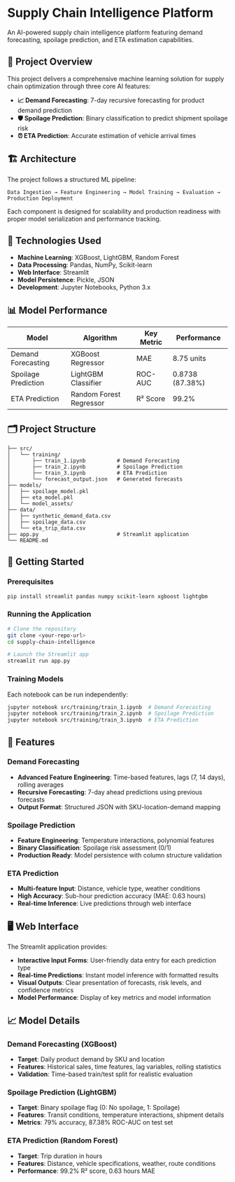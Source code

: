 # Supply Chain Intelligence Platform

An AI-powered supply chain intelligence platform featuring demand forecasting, spoilage prediction, and ETA estimation capabilities.

## 🚀 Project Overview

This project delivers a comprehensive machine learning solution for supply chain optimization through three core AI features:

- **📈 Demand Forecasting**: 7-day recursive forecasting for product demand prediction
- **🛡️ Spoilage Prediction**: Binary classification to predict shipment spoilage risk
- **⏰ ETA Prediction**: Accurate estimation of vehicle arrival times

## 🏗️ Architecture

The project follows a structured ML pipeline:
```
Data Ingestion → Feature Engineering → Model Training → Evaluation → Production Deployment
```

Each component is designed for scalability and production readiness with proper model serialization and performance tracking.

## 🔧 Technologies Used

- **Machine Learning**: XGBoost, LightGBM, Random Forest
- **Data Processing**: Pandas, NumPy, Scikit-learn
- **Web Interface**: Streamlit
- **Model Persistence**: Pickle, JSON
- **Development**: Jupyter Notebooks, Python 3.x

## 📊 Model Performance

| Model | Algorithm | Key Metric | Performance |
|-------|-----------|------------|-------------|
| Demand Forecasting | XGBoost Regressor | MAE | 8.75 units |
| Spoilage Prediction | LightGBM Classifier | ROC-AUC | 0.8738 (87.38%) |
| ETA Prediction | Random Forest Regressor | R² Score | 99.2% |

## 🗂️ Project Structure

```
├── src/
│   └── training/
│       ├── train_1.ipynb          # Demand Forecasting
│       ├── train_2.ipynb          # Spoilage Prediction
│       ├── train_3.ipynb          # ETA Prediction
│       └── forecast_output.json   # Generated forecasts
├── models/
│   ├── spoilage_model.pkl
│   ├── eta_model.pkl
│   └── model_assets/
├── data/
│   ├── synthetic_demand_data.csv
│   ├── spoilage_data.csv
│   └── eta_trip_data.csv
├── app.py                         # Streamlit application
└── README.md
```

## 🚦 Getting Started

### Prerequisites
```bash
pip install streamlit pandas numpy scikit-learn xgboost lightgbm
```

### Running the Application
```bash
# Clone the repository
git clone <your-repo-url>
cd supply-chain-intelligence

# Launch the Streamlit app
streamlit run app.py
```

### Training Models
Each notebook can be run independently:
```bash
jupyter notebook src/training/train_1.ipynb  # Demand Forecasting
jupyter notebook src/training/train_2.ipynb  # Spoilage Prediction
jupyter notebook src/training/train_3.ipynb  # ETA Prediction
```

## 🎯 Features

### Demand Forecasting
- **Advanced Feature Engineering**: Time-based features, lags (7, 14 days), rolling averages
- **Recursive Forecasting**: 7-day ahead predictions using previous forecasts
- **Output Format**: Structured JSON with SKU-location-demand mapping

### Spoilage Prediction
- **Feature Engineering**: Temperature interactions, polynomial features
- **Binary Classification**: Spoilage risk assessment (0/1)
- **Production Ready**: Model persistence with column structure validation

### ETA Prediction
- **Multi-feature Input**: Distance, vehicle type, weather conditions
- **High Accuracy**: Sub-hour prediction accuracy (MAE: 0.63 hours)
- **Real-time Inference**: Live predictions through web interface

## 🖥️ Web Interface

The Streamlit application provides:
- **Interactive Input Forms**: User-friendly data entry for each prediction type
- **Real-time Predictions**: Instant model inference with formatted results  
- **Visual Outputs**: Clear presentation of forecasts, risk levels, and confidence metrics
- **Model Performance**: Display of key metrics and model information

## 📈 Model Details

### Demand Forecasting (XGBoost)
- **Target**: Daily product demand by SKU and location
- **Features**: Historical sales, time features, lag variables, rolling statistics
- **Validation**: Time-based train/test split for realistic evaluation

### Spoilage Prediction (LightGBM)  
- **Target**: Binary spoilage flag (0: No spoilage, 1: Spoilage)
- **Features**: Transit conditions, temperature interactions, shipment details
- **Metrics**: 79% accuracy, 87.38% ROC-AUC on test set

### ETA Prediction (Random Forest)
- **Target**: Trip duration in hours
- **Features**: Distance, vehicle specifications, weather, route conditions
- **Performance**: 99.2% R² score, 0.63 hours MAE

